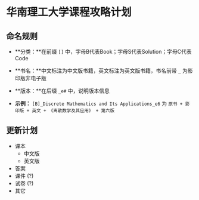# 华南理工大学课程攻略计划

## 命名规则

- **分类：**在前缀 `[]` 中，字母B代表Book；字母S代表Solution；字母C代表Code
- **书名：**中文标注为中文版书籍，英文标注为英文版书籍，书名前带 `_` 为影印版非电子版 
- **版本：**在后缀 `_e#` 中，说明版本信息

- **示例：** `[B]_Discrete Mathematics and Its Applications_e6` 为 `原书 + 影印版 + 英文 + 《离散数学及其应用》 + 第六版`

## 更新计划

- 课本
  - 中文版
  - 英文版
- 答案
- 课件 (?)
- 试卷 (?)
- 其它